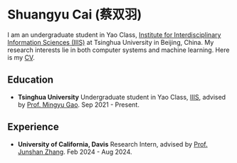 # Shuangyu Cai (蔡双羽)

I am an undergraduate student in Yao Class, [Institute for Interdisciplinary Information Sciences (IIIS)](https://iiis.tsinghua.edu.cn/) at Tsinghua University in Beijing, China. My research interests lie in both computer systems and machine learning. Here is my [CV](/assets/cv.pdf).

## Education

- **Tsinghua University**
Undergraduate student in Yao Class, [IIIS](https://iiis.tsinghua.edu.cn/), advised by [Prof. Mingyu Gao](https://people.iiis.tsinghua.edu.cn/~gaomy/). Sep 2021 - Present.

## Experience

- **University of California, Davis**
Research Intern, advised by [Prof. Junshan Zhang](https://faculty.engineering.ucdavis.edu/jzhang/). Feb 2024 - Aug 2024.

